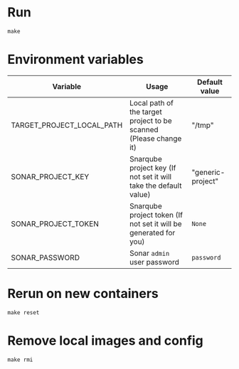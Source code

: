 # Run

```
make
```

# Environment variables

Variable                  | Usage                                                             | Default value
------------------------- | ----------------------------------------------------------------- | -----------------
TARGET_PROJECT_LOCAL_PATH | Local path of the target project to be scanned (Please change it) | "/tmp"
SONAR_PROJECT_KEY         | Snarqube project key (If not set it will take the default value)  | "generic-project"
SONAR_PROJECT_TOKEN       | Snarqube project token (If not set it will be generated for you)  | `None`
SONAR_PASSWORD            | Sonar `admin` user password                                       | `password`

# Rerun on new containers

```
make reset
```

# Remove local images and config

```
make rmi
```